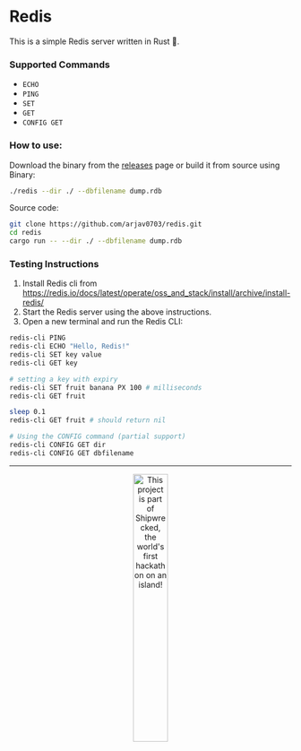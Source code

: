 # Redis 

This is a simple Redis server written in Rust 🦀.

### Supported Commands
- `ECHO`
- `PING`
- `SET`
- `GET`
- `CONFIG GET`


### How to use: 
Download the binary from the [releases](github.com/arjav0703/redis/releases) page or build it from source using
Binary: 
```bash
./redis --dir ./ --dbfilename dump.rdb
```

Source code:
```bash
git clone https://github.com/arjav0703/redis.git
cd redis
cargo run -- --dir ./ --dbfilename dump.rdb
```
### Testing Instructions

1. Install Redis cli from https://redis.io/docs/latest/operate/oss_and_stack/install/archive/install-redis/
2. Start the Redis server using the above instructions.
3. Open a new terminal and run the Redis CLI:
```bash
redis-cli PING
redis-cli ECHO "Hello, Redis!"
redis-cli SET key value
redis-cli GET key

# setting a key with expiry
redis-cli SET fruit banana PX 100 # milliseconds
redis-cli GET fruit

sleep 0.1 
redis-cli GET fruit # should return nil

# Using the CONFIG command (partial support)
redis-cli CONFIG GET dir 
redis-cli CONFIG GET dbfilename
```


--- 
<div align="center">
  <a href="https://shipwrecked.hackclub.com/?t=ghrm" target="_blank">
    <img src="https://hc-cdn.hel1.your-objectstorage.com/s/v3/739361f1d440b17fc9e2f74e49fc185d86cbec14_badge.png" 
         alt="This project is part of Shipwrecked, the world's first hackathon on an island!" 
         style="width: 35%;">
  </a>
</div>
